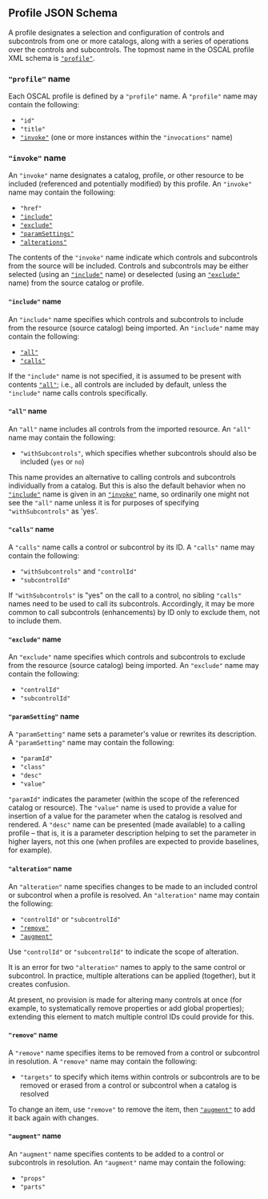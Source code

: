 ## Profile JSON Schema

A profile designates a selection and configuration of controls and subcontrols from one or more catalogs, along with a series of operations over the controls and subcontrols. The topmost name in the OSCAL profile XML schema is [`"profile"`](#profile-name).

### `"profile"` name

Each OSCAL profile is defined by a `"profile"` name. A `"profile"` name may contain the following:

* `"id"`
* `"title"`
* [`"invoke"`](#invoke-name) (one or more instances within the `"invocations"` name)

### `"invoke"` name

An `"invoke"` name designates a catalog, profile, or other resource to be included (referenced and potentially modified) by this profile. An `"invoke"` name may contain the following:

* `"href"`
* [`"include"`](#include-name)
* [`"exclude"`](#exclude-name)
* [`"paramSettings"`](#paramSettings-name)
* [`"alterations"`](#alterations-name)

The contents of the `"invoke"` name indicate which controls and subcontrols from the source will be included. Controls and subcontrols may be either selected (using an [`"include"`](#include-name) name) or deselected (using an [`"exclude"`](#exclude-name) name) from the source catalog or profile.

#### `"include"` name

An `"include"` name specifies which controls and subcontrols to include from the resource (source catalog) being imported. An `"include"` name may contain the following:

* [`"all"`](#all-name)
* [`"calls"`](#calls-name)

If the `"include"` name is not specified, it is assumed to be present with contents [`"all"`](#all-name); i.e., all controls are included by default, unless the `"include"` name calls controls specifically.

#### `"all"` name

An `"all"` name includes all controls from the imported resource. An `"all"` name may contain the following:

* `"withSubcontrols"`, which specifies whether subcontrols should also be included (`yes` or `no`)

This name provides an alternative to calling controls and subcontrols individually from a catalog. But this is also the default behavior when no [`"include"`](#include-name) name is given in an [`"invoke"`](#invoke-name) name, so ordinarily one might not see the `"all"` name unless it is for purposes of specifying `"withSubcontrols"` as 'yes'.

#### `"calls"` name

A `"calls"` name calls a control or subcontrol by its ID. A `"calls"` name may contain the following:

* `"withSubcontrols"` and `"controlId"`
* `"subcontrolId"`

If `"withSubcontrols"` is "yes" on the call to a control, no sibling `"calls"` names need to be used to call its subcontrols. Accordingly, it may be more common to call subcontrols (enhancements) by ID only to exclude them, not to include them.

#### `"exclude"` name

An `"exclude"` name specifies which controls and subcontrols to exclude from the resource (source catalog) being imported. An `"exclude"` name may contain the following:

* `"controlId"`
* `"subcontrolId"`

#### `"paramSetting"` name

A `"paramSetting"` name sets a parameter's value or rewrites its description. A `"paramSetting"` name may contain the following:

* `"paramId"`
* `"class"`
* `"desc"`
* `"value"`

`"paramId"` indicates the parameter (within the scope of the referenced catalog or resource). The `"value"` name is used to provide a value for insertion of a value for the parameter when the catalog is resolved and rendered. A `"desc"` name can be presented (made available) to a calling profile – that is, it is a parameter description helping to set the parameter in higher layers, not this one (when profiles are expected to provide baselines, for example).

#### `"alteration"` name

An `"alteration"` name specifies changes to be made to an included control or subcontrol when a profile is resolved. An `"alteration"` name may contain the following:

* `"controlId"` or `"subcontrolId"`
* [`"remove"`](#remove-name)
* [`"augment"`](#augment-name)

Use `"controlId"` or `"subcontrolId"` to indicate the scope of alteration.

It is an error for two `"alteration"` names to apply to the same control or subcontrol. In practice, multiple alterations can be applied (together), but it creates confusion.

At present, no provision is made for altering many controls at once (for example, to systematically remove properties or add global properties); extending this element to match multiple control IDs could provide for this.

#### `"remove"` name

A `"remove"` name specifies items to be removed from a control or subcontrol in resolution. A `"remove"` name may contain the following:

* `"targets"` to specify which items within controls or subcontrols are to be removed or erased from a control or subcontrol when a catalog is resolved

To change an item, use `"remove"` to remove the item, then [`"augment"`](#augment-name) to add it back again with changes.

#### `"augment"` name

An `"augment"` name specifies contents to be added to a control or subcontrols in resolution. An `"augment"` name may contain the following:

* `"props"`
* `"parts"`
